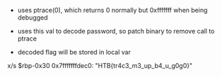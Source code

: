 
- uses ptrace(0), which returns 0 normally but 0xfffffff when being debugged

- uses this val to decode password, so patch binary to remove call to ptrace 

- decoded flag will be stored in local var

x/s $rbp-0x30
0x7fffffffdec0:	"HTB{tr4c3_m3_up_b4_u_g0g0}"

